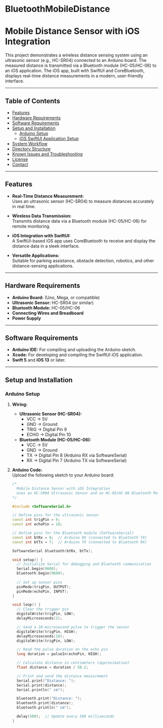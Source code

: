 # BluetoothMobileDistance
# Mobile Distance Sensor with iOS Integration

This project demonstrates a wireless distance sensing system using an ultrasonic sensor (e.g., HC-SR04) connected to an Arduino board. The measured distance is transmitted via a Bluetooth module (HC-05/HC-06) to an iOS application. The iOS app, built with SwiftUI and CoreBluetooth, displays real-time distance measurements in a modern, user-friendly interface.

---

## Table of Contents

- [Features](#features)
- [Hardware Requirements](#hardware-requirements)
- [Software Requirements](#software-requirements)
- [Setup and Installation](#setup-and-installation)
  - [Arduino Setup](#arduino-setup)
  - [iOS SwiftUI Application Setup](#ios-swiftui-application-setup)
- [System Workflow](#system-workflow)
- [Directory Structure](#directory-structure)
- [Known Issues and Troubleshooting](#known-issues-and-troubleshooting)
- [License](#license)
- [Contact](#contact)

---

## Features

- **Real-Time Distance Measurement:**  
  Uses an ultrasonic sensor (HC-SR04) to measure distances accurately in real time.

- **Wireless Data Transmission:**  
  Transmits distance data via a Bluetooth module (HC-05/HC-06) for remote monitoring.

- **iOS Integration with SwiftUI:**  
  A SwiftUI-based iOS app uses CoreBluetooth to receive and display the distance data in a sleek interface.

- **Versatile Applications:**  
  Suitable for parking assistance, obstacle detection, robotics, and other distance-sensing applications.

---

## Hardware Requirements

- **Arduino Board:** (Uno, Mega, or compatible)
- **Ultrasonic Sensor:** HC-SR04 (or similar)
- **Bluetooth Module:** HC-05/HC-06
- **Connecting Wires and Breadboard**
- **Power Supply**

---

## Software Requirements

- **Arduino IDE:** For compiling and uploading the Arduino sketch.
- **Xcode:** For developing and compiling the SwiftUI iOS application.
- **Swift 5** and **iOS 13** or later.

---

## Setup and Installation

### Arduino Setup

1. **Wiring:**  
   - **Ultrasonic Sensor (HC-SR04):**  
     - VCC → 5V  
     - GND → Ground  
     - TRIG → Digital Pin 9  
     - ECHO → Digital Pin 10  
   - **Bluetooth Module (HC-05/HC-06):**  
     - VCC → 5V  
     - GND → Ground  
     - TX → Digital Pin 8 (Arduino RX via SoftwareSerial)  
     - RX → Digital Pin 7 (Arduino TX via SoftwareSerial)

2. **Arduino Code:**  
   Upload the following sketch to your Arduino board:

   ```cpp
   /*
     Mobile Distance Sensor with iOS Integration
     Uses an HC-SR04 Ultrasonic Sensor and an HC-05/HC-06 Bluetooth Module.
   */

   #include <SoftwareSerial.h>

   // Define pins for the ultrasonic sensor
   const int trigPin = 9;
   const int echoPin = 10;

   // Define pins for the Bluetooth module (SoftwareSerial)
   const int btRx = 8;  // Arduino RX (connected to Bluetooth TX)
   const int btTx = 7;  // Arduino TX (connected to Bluetooth RX)

   SoftwareSerial bluetooth(btRx, btTx);

   void setup() {
     // Initialize Serial for debugging and Bluetooth communication
     Serial.begin(9600);
     bluetooth.begin(9600);
     
     // Set up sensor pins
     pinMode(trigPin, OUTPUT);
     pinMode(echoPin, INPUT);
   }

   void loop() {
     // Clear the trigger pin
     digitalWrite(trigPin, LOW);
     delayMicroseconds(2);

     // Send a 10-microsecond pulse to trigger the sensor
     digitalWrite(trigPin, HIGH);
     delayMicroseconds(10);
     digitalWrite(trigPin, LOW);

     // Read the pulse duration on the echo pin
     long duration = pulseIn(echoPin, HIGH);

     // Calculate distance in centimeters (approximation)
     float distance = duration / 58.2;

     // Print and send the distance measurement
     Serial.print("Distance: ");
     Serial.print(distance);
     Serial.println(" cm");

     bluetooth.print("Distance: ");
     bluetooth.print(distance);
     bluetooth.println(" cm");

     delay(500);  // Update every 500 milliseconds
   }
